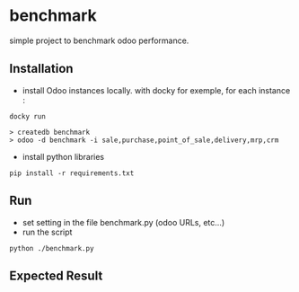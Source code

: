 # benchmark

simple project to benchmark odoo performance.

## Installation

- install Odoo instances locally. with docky for exemple, for each instance : 
```
docky run

> createdb benchmark
> odoo -d benchmark -i sale,purchase,point_of_sale,delivery,mrp,crm
```

- install python libraries

```
pip install -r requirements.txt
```


## Run

- set setting in the file benchmark.py (odoo URLs, etc...)
- run the script

```
python ./benchmark.py
```


## Expected Result

